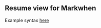 ## Resume view for Markwhen

Example syntax [here](https://github.com/kochrt/kochrt.github.io/blob/master/resume.mw)
